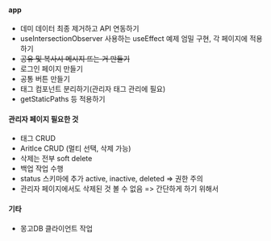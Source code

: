 #### app

- 데미 데이터 최종 제거하고 API 연동하기
- useIntersectionObserver 사용하는 useEffect 예제 엄밀 구현, 각 페이지에 적용하기
- ~~공유 및 복사시 메시지 뜨는 거 만들기~~
- 로그인 페이지 만들기
- 공통 버튼 만들기
- 태그 컴포넌트 분리하기(관리자 태그 관리에 필요)
- getStaticPaths 등 적용하기

#### 관리자 페이지 필요한 것

- 태그 CRUD
- Aritlce CRUD (멀티 선택, 삭제 가능)
- 삭제는 전부 soft delete
- 백업 작업 수행
- status 스키마에 추가 active, inactive, deleted => 권한 주의
- 관리자 페이지에서도 삭제된 것 볼 수 없음 => 간단하게 하기 위해서

#### 기타

- 몽고DB 클라이언트 작업
